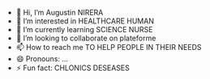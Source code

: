 - 👋 Hi, I’m Augustin NIRERA 
- 👀 I’m interested in HEALTHCARE HUMAN
- 🌱 I’m currently learning SCIENCE NURSE
- 💞️ I’m looking to collaborate on plateforme 
- 📫 How to reach me TO HELP PEOPLE IN THEIR NEEDS
- 😄 Pronouns: ...
- ⚡ Fun fact: CHLONICS DESEASES

<!---
ARAKAZA69/ARAKAZA69 is a ✨ special ✨ repository because its `README.md` (this file) appears on your GitHub profile.
You can click the Preview link to take a look at your changes.
--->

